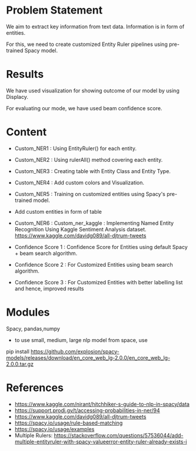 # Problem Statement

We aim to extract key information from text data. Information is in form of entities.

For this, we need to create customized Entity Ruler pipelines using pre-trained Spacy model.

# Results

We have used visualization for showing outcome of our model by using Displacy. 

For evaluating our mode, we have used beam confidence score.

# Content

- Custom_NER1 : Using EntityRuler() for each entity.
- Custom_NER2 : Using rulerAll() method covering each entity.
- Custom_NER3 : Creating table with Entity Class and Entity Type.
- Custom_NER4 : Add custom colors and Visualization.
- Custom_NER5 : Training on customized entities using Spacy's pre-trained model.
- Add custom entities in form of table
- Custom_NER6 : Custom_ner_kaggle : Implementing Named Entity Recognition Using Kaggle Sentiment Analysis dataset. 
https://www.kaggle.com/davidg089/all-djtrum-tweets


- Confidence Score 1 : Confidence Score for Entities using default Spacy + beam search algorithm.
- Confidence Score 2 : For Customized Entities using beam search algorithm.
- Confidence Score 3 : For Customized Entities with better labelling list and hence, improved results


# Modules

Spacy, pandas,numpy

- to use small, medium, large nlp model from space, use

pip install https://github.com/explosion/spacy-models/releases/download/en_core_web_lg-2.0.0/en_core_web_lg-2.0.0.tar.gz

# References


- https://www.kaggle.com/nirant/hitchhiker-s-guide-to-nlp-in-spacy/data
- https://support.prodi.gy/t/accessing-probabilities-in-ner/94
- https://www.kaggle.com/davidg089/all-djtrum-tweets
- https://spacy.io/usage/rule-based-matching
- https://spacy.io/usage/examples
- Multiple Rulers: https://stackoverflow.com/questions/57536044/add-multiple-entityruler-with-spacy-valueerror-entity-ruler-already-exists-i

